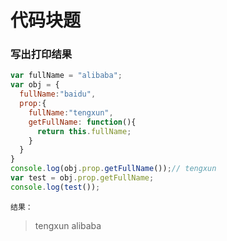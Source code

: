 # 代码块题

### 写出打印结果

```js
var fullName = "alibaba";
var obj = {
  fullName:"baidu",
  prop:{
    fullName:"tengxun",
    getFullName: function(){
      return this.fullName;
    }
  }
}
console.log(obj.prop.getFullName());// tengxun
var test = obj.prop.getFullName;
console.log(test());

```

`结果：`

> tengxun alibaba